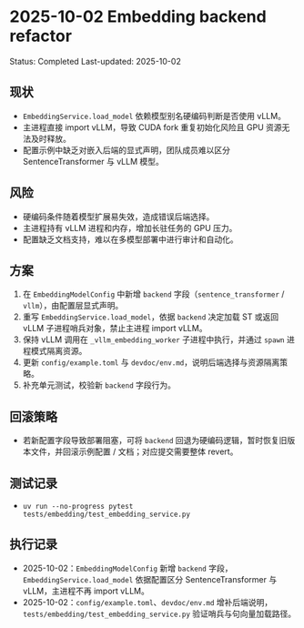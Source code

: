 # 2025-10-02 Embedding backend refactor
Status: Completed
Last-updated: 2025-10-02

## 现状
- `EmbeddingService.load_model` 依赖模型别名硬编码判断是否使用 vLLM。
- 主进程直接 import vLLM，导致 CUDA fork 重复初始化风险且 GPU 资源无法及时释放。
- 配置示例中缺乏对嵌入后端的显式声明，团队成员难以区分 SentenceTransformer 与 vLLM 模型。

## 风险
- 硬编码条件随着模型扩展易失效，造成错误后端选择。
- 主进程持有 vLLM 进程和内存，增加长驻任务的 GPU 压力。
- 配置缺乏文档支持，难以在多模型部署中进行审计和自动化。

## 方案
1. 在 `EmbeddingModelConfig` 中新增 `backend` 字段（`sentence_transformer` / `vllm`），由配置层显式声明。
2. 重写 `EmbeddingService.load_model`，依据 `backend` 决定加载 ST 或返回 vLLM 子进程哨兵对象，禁止主进程 import vLLM。
3. 保持 vLLM 调用在 `_vllm_embedding_worker` 子进程中执行，并通过 `spawn` 进程模式隔离资源。
4. 更新 `config/example.toml` 与 `devdoc/env.md`，说明后端选择与资源隔离策略。
5. 补充单元测试，校验新 `backend` 字段行为。

## 回滚策略
- 若新配置字段导致部署阻塞，可将 `backend` 回退为硬编码逻辑，暂时恢复旧版本文件，并回滚示例配置 / 文档；对应提交需要整体 revert。

## 测试记录
- `uv run --no-progress pytest tests/embedding/test_embedding_service.py`

## 执行记录
- 2025-10-02：`EmbeddingModelConfig` 新增 `backend` 字段，`EmbeddingService.load_model` 依据配置区分 SentenceTransformer 与 vLLM，主进程不再 import vLLM。
- 2025-10-02：`config/example.toml`、`devdoc/env.md` 增补后端说明，`tests/embedding/test_embedding_service.py` 验证哨兵与句向量加载路径。
